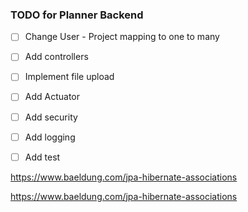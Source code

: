 ### TODO for Planner Backend
- [ ] Change User - Project mapping to one to many 
- [ ] Add controllers
- [ ] Implement file upload
- [ ] Add Actuator
- [ ] Add security
- [ ] Add logging
- [ ] Add test



https://www.baeldung.com/jpa-hibernate-associations

https://www.baeldung.com/jpa-hibernate-associations
